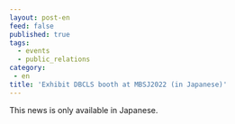 ```yaml
---
layout: post-en
feed: false
published: true
tags:
  - events
  - public_relations
category:
 - en
title: 'Exhibit DBCLS booth at MBSJ2022 (in Japanese)'
---
```

This news is only available in Japanese.
